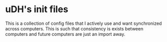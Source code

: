 uDH's init files
================
This is a collection of config files that I actively use and want synchronized across computers.
This is such that consistency is exists between computers and future computers are just an import away.
